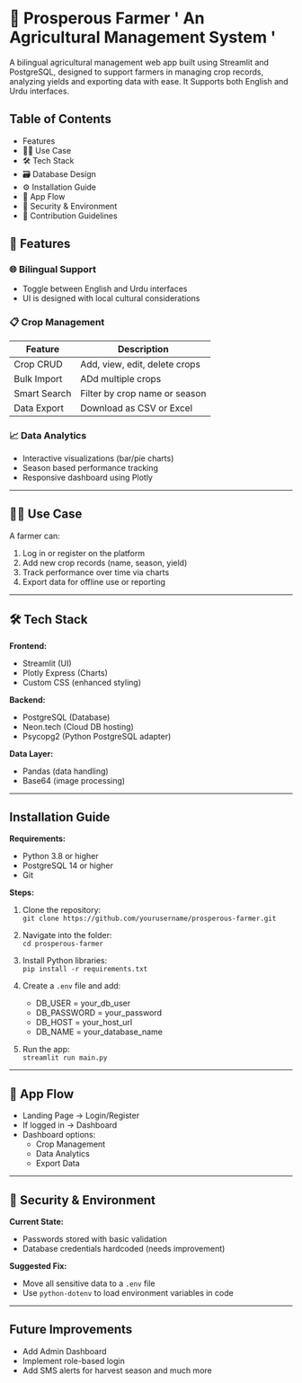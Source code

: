# 🌱 Prosperous Farmer ' An Agricultural Management System '


A bilingual agricultural management web app built using Streamlit and PostgreSQL, designed to support farmers in managing crop records, analyzing yields and exporting data with ease. It Supports both English and Urdu interfaces.


##  Table of Contents
- Features
- 🧑‍🌾 Use Case
- 🛠 Tech Stack
- 🗃 Database Design
- ⚙️ Installation Guide
- 🔁 App Flow
- 🔐 Security & Environment
- 🤝 Contribution Guidelines


## 🚀 Features

### 🌐 Bilingual Support
- Toggle between English and Urdu interfaces
- UI is designed with local cultural considerations

### 📋 Crop Management

| Feature         | Description                           |
|-----------------|---------------------------------------|
| Crop CRUD       | Add, view, edit, delete crops         |
| Bulk Import     | ADd multiple crops                    |
| Smart Search    | Filter by crop name or season         |
| Data Export     | Download as CSV or Excel              |

### 📈 Data Analytics
- Interactive visualizations (bar/pie charts)
- Season based performance tracking
- Responsive dashboard using Plotly

---

## 🧑‍🌾 Use Case

A farmer can:
1. Log in or register on the platform  
2. Add new crop records (name, season, yield)  
3. Track performance over time via charts  
4. Export data for offline use or reporting

---

## 🛠 Tech Stack

**Frontend:**
- Streamlit (UI)
- Plotly Express (Charts)
- Custom CSS (enhanced styling)

**Backend:**
- PostgreSQL (Database)
- Neon.tech (Cloud DB hosting)
- Psycopg2 (Python PostgreSQL adapter)

**Data Layer:**
- Pandas (data handling)
- Base64 (image processing)

---


## Installation Guide

**Requirements:**
- Python 3.8 or higher
- PostgreSQL 14 or higher
- Git

**Steps:**
1. Clone the repository:  
   `git clone https://github.com/yourusername/prosperous-farmer.git`  

2. Navigate into the folder:  
   `cd prosperous-farmer`  

3. Install Python libraries:  
   `pip install -r requirements.txt`

4. Create a `.env` file and add:
   - DB_USER = your_db_user  
   - DB_PASSWORD = your_password  
   - DB_HOST = your_host_url  
   - DB_NAME = your_database_name

5. Run the app:  
   `streamlit run main.py`

---

## 🔁 App Flow

- Landing Page → Login/Register  
- If logged in → Dashboard  
- Dashboard options:  
  - Crop Management  
  - Data Analytics  
  - Export Data

---

## 🔐 Security & Environment

**Current State:**
- Passwords stored with basic validation
- Database credentials hardcoded (needs improvement)

**Suggested Fix:**
- Move all sensitive data to a `.env` file  
- Use `python-dotenv` to load environment variables in code

---



## Future Improvements

- Add Admin Dashboard  
- Implement role-based login  
- Add SMS alerts for harvest season  and much more
